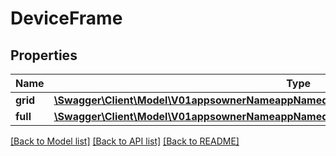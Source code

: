 # DeviceFrame

## Properties
Name | Type | Description | Notes
------------ | ------------- | ------------- | -------------
**grid** | [**\Swagger\Client\Model\V01appsownerNameappNamedeviceConfigurationsModelDeviceFrameGrid**](V01appsownerNameappNamedeviceConfigurationsModelDeviceFrameGrid.md) |  | [optional] 
**full** | [**\Swagger\Client\Model\V01appsownerNameappNamedeviceConfigurationsModelDeviceFrameGrid**](V01appsownerNameappNamedeviceConfigurationsModelDeviceFrameGrid.md) |  | [optional] 

[[Back to Model list]](../README.md#documentation-for-models) [[Back to API list]](../README.md#documentation-for-api-endpoints) [[Back to README]](../README.md)


